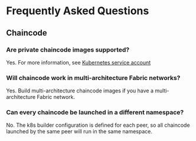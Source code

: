 # Frequently Asked Questions

## Chaincode

### Are private chaincode images supported?

Yes. For more information, see [Kubernetes service account](../configuring/kubernetes-service-account.md)

### Will chaincode work in multi-architecture Fabric networks?

Yes. Build multi-architecture chaincode images if you have a multi-architecture Fabric network.

### Can every chaincode be launched in a different namespace?

No. The k8s builder configuration is defined for each peer, so all chaincode launched by the same peer will run in the same namespace.
